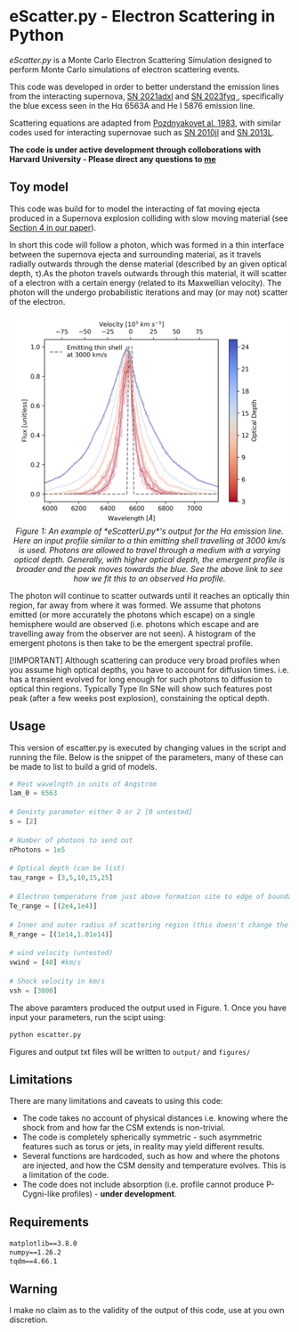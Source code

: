 

[arxiv_link]: https://arxiv.org/abs/2312.13280


[arxiv_link_SN2023fyq]: https://arxiv.org/abs/2401.15148




# eScatter.py - Electron Scattering in Python

*eScatter.py* is a Monte Carlo Electron Scattering Simulation designed to perform Monte Carlo simulations of electron scattering events.

This code was developed in order to better understand the emission lines from the interacting supernova, [SN 2021adxl][arxiv_link] and [SN 2023fyq ][arxiv_link_SN2023fyq], specifically the blue excess seen in the  H&alpha; 6563A  and He I 5876 emission line.

Scattering equations are adapted from [Pozdnyakovet al. 1983](https://ui.adsabs.harvard.edu/abs/1983ASPRv...2..189P/abstract), with similar codes used for interacting supernovae such as [SN 2010jl](https://arxiv.org/abs/1312.6617) and [SN 2013L](https://arxiv.org/abs/2003.09709).

**The code is under active development through colloborations with Harvard University - Please direct any questions to  [me](mailto:sean.brennan@astro.su.se)**



## Toy model

This code was build for to model the interacting of fat moving ejecta produced in a Supernova explosion colliding with slow moving material (see [Section 4 in our paper][arxiv_link]).

In short this code will  follow a photon, which was formed in a thin interface between the supernova ejecta and surrounding material, as it travels radially outwards through the dense material (described by an given optical depth, &tau;).As the photon travels outwards through this material, it will scatter of a  electron with a certain energy (related to its Maxwellian velocity). The photon will the  undergo probabilistic iterations and may (or may not) scatter of the electron.



<p align="center">
  <img src="./eScatter_6563_models.png" alt="Sample Image">
  <br>
  <em>Figure 1: An example of *eScatterU.py*'s output for the H&alpha; emission line. Here an input profile similar to a thin emitting shell travelling at 3000 km/s is used. Photons are allowed to travel through a medium with a varying optical depth. Generally, with higher optical depth, the emergent profile is broader and the peak moves towards the blue. See the above link to see how we fit this to an observed  H&alpha; profile.</em>


</p>


The photon will continue to scatter outwards until it reaches an optically thin region, far away from where it was formed. We assume that photons emitted (or more accurately the photons which escape) on a single hemisphere would are observed (i.e. photons which escape and are travelling away from the observer are not seen). A histogram of the emergent photons is then take to be the emergent spectral profile.

[!IMPORTANT]
Although scattering can produce very broad profiles when you assume high optical depths, you have to account for diffusion times. i.e. has a transient evolved for long enough for such photons to diffusion to optical thin regions. Typically Type IIn SNe will show such features post peak (after a few weeks post explosion), constaining the optical depth.







## Usage

This version of escatter.py is executed by changing values in the script and running the file. Below is the snippet of the parameters, many of these can be made to list to build a grid of models.


```python
# Rest wavelngth in units of Angstrom
lam_0 = 6563

# Denisty parameter either 0 or 2 [0 untested]
s = [2]

# Number of photons to send out
nPhotons = 1e5

# Optical depth (can be list)
tau_range = [3,5,10,15,25]

# Electron temperature from just above formation site to edge of boundary
Te_range = [(2e4,1e4)]

# Inner and outer radius of scattering region (this doesn't change the profile too much)
R_range = [(1e14,1.01e14)]

# wind velocity (untested)
vwind = [40] #km/s

# Shock velocity in km/s
vsh = [3000]

```

The above paramters produced the output used in Figure. 1. Once you have input your parameters, run the scipt using:

```bash
python escatter.py
```

Figures and output txt files will be written to `output/` and `figures/`

## Limitations

There are many limitations and caveats to using this code:

- The code takes no account of physical distances i.e. knowing where the shock from and how far the CSM extends is non-trivial.
- The code is completely spherically symmetric - such asymmetric features such as torus or jets, in reality may yield different results.
- Several functions are hardcoded, such as how and where the photons are injected, and how the CSM density and temperature evolves. This is a limitation of the code.
- The code does not include absorption (i.e. profile cannot produce P-Cygni-like profiles) - **under development**.

## Requirements
```
matplotlib==3.8.0
numpy==1.26.2
tqdm==4.66.1
```

## Warning
I make no claim as to the validity of the output of this code, use at you own discretion.
